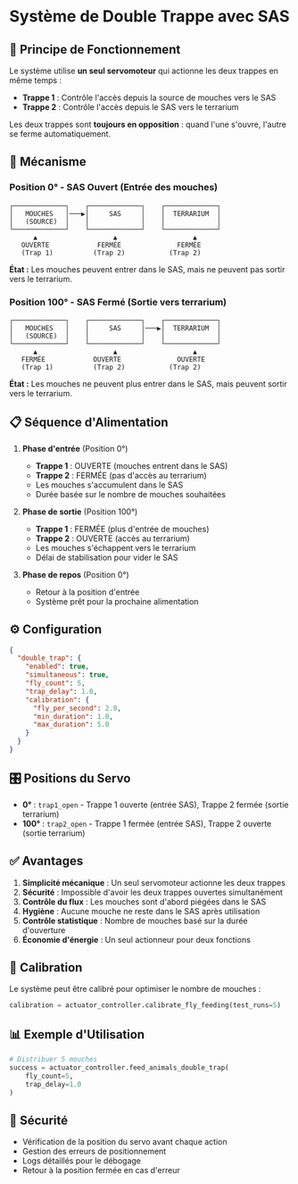 # Système de Double Trappe avec SAS

## 🎯 Principe de Fonctionnement

Le système utilise **un seul servomoteur** qui actionne les deux trappes en même temps :

- **Trappe 1** : Contrôle l'accès depuis la source de mouches vers le SAS
- **Trappe 2** : Contrôle l'accès depuis le SAS vers le terrarium

Les deux trappes sont **toujours en opposition** : quand l'une s'ouvre, l'autre se ferme automatiquement.

## 🔧 Mécanisme

### Position 0° - SAS Ouvert (Entrée des mouches)

```
┌─────────────┐    ┌─────────────┐    ┌─────────────┐
│   MOUCHES   │───▶│     SAS     │    │  TERRARIUM  │
│   (SOURCE)  │    │             │    │             │
└─────────────┘    └─────────────┘    └─────────────┘
      ▲                   ▲                   ▲
   OUVERTE            FERMÉE              FERMÉE
   (Trap 1)          (Trap 2)           (Trap 2)
```

**État :** Les mouches peuvent entrer dans le SAS, mais ne peuvent pas sortir vers le terrarium.

### Position 100° - SAS Fermé (Sortie vers terrarium)

```
┌─────────────┐    ┌─────────────┐    ┌─────────────┐
│   MOUCHES   │    │     SAS     │───▶│  TERRARIUM  │
│   (SOURCE)  │    │             │    │             │
└─────────────┘    └─────────────┘    └─────────────┘
      ▲                   ▲                   ▲
   FERMÉE            OUVERTE              OUVERTE
   (Trap 1)          (Trap 2)           (Trap 2)
```

**État :** Les mouches ne peuvent plus entrer dans le SAS, mais peuvent sortir vers le terrarium.

## 📋 Séquence d'Alimentation

1. **Phase d'entrée** (Position 0°)

   - **Trappe 1** : OUVERTE (mouches entrent dans le SAS)
   - **Trappe 2** : FERMÉE (pas d'accès au terrarium)
   - Les mouches s'accumulent dans le SAS
   - Durée basée sur le nombre de mouches souhaitées

2. **Phase de sortie** (Position 100°)

   - **Trappe 1** : FERMÉE (plus d'entrée de mouches)
   - **Trappe 2** : OUVERTE (accès au terrarium)
   - Les mouches s'échappent vers le terrarium
   - Délai de stabilisation pour vider le SAS

3. **Phase de repos** (Position 0°)
   - Retour à la position d'entrée
   - Système prêt pour la prochaine alimentation

## ⚙️ Configuration

```json
{
  "double_trap": {
    "enabled": true,
    "simultaneous": true,
    "fly_count": 5,
    "trap_delay": 1.0,
    "calibration": {
      "fly_per_second": 2.0,
      "min_duration": 1.0,
      "max_duration": 5.0
    }
  }
}
```

## 🎛️ Positions du Servo

- **0°** : `trap1_open` - Trappe 1 ouverte (entrée SAS), Trappe 2 fermée (sortie terrarium)
- **100°** : `trap2_open` - Trappe 1 fermée (entrée SAS), Trappe 2 ouverte (sortie terrarium)

## ✅ Avantages

1. **Simplicité mécanique** : Un seul servomoteur actionne les deux trappes
2. **Sécurité** : Impossible d'avoir les deux trappes ouvertes simultanément
3. **Contrôle du flux** : Les mouches sont d'abord piégées dans le SAS
4. **Hygiène** : Aucune mouche ne reste dans le SAS après utilisation
5. **Contrôle statistique** : Nombre de mouches basé sur la durée d'ouverture
6. **Économie d'énergie** : Un seul actionneur pour deux fonctions

## 🔬 Calibration

Le système peut être calibré pour optimiser le nombre de mouches :

```python
calibration = actuator_controller.calibrate_fly_feeding(test_runs=5)
```

## 📊 Exemple d'Utilisation

```python
# Distribuer 5 mouches
success = actuator_controller.feed_animals_double_trap(
    fly_count=5,
    trap_delay=1.0
)
```

## 🚨 Sécurité

- Vérification de la position du servo avant chaque action
- Gestion des erreurs de positionnement
- Logs détaillés pour le débogage
- Retour à la position fermée en cas d'erreur
